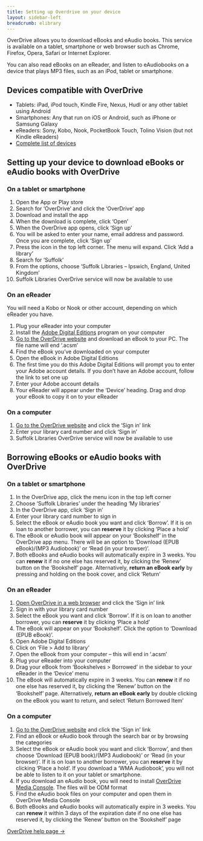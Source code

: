 ```yaml
---
title: Setting up Overdrive on your device
layout: sidebar-left
breadcrumb: elibrary
---
```

<p>OverDrive allows you to&nbsp;download eBooks and eAudio books. This service is available on a tablet, smartphone or web browser such as Chrome, Firefox, Opera, Safari or Internet Explorer.</p>
<p>You can also read eBooks on an eReader, and listen to eAudiobooks on a device that plays MP3 files, such as an iPod, tablet or smartphone.</p>
<h2>Devices compatible with OverDrive</h2>
<ul>
<li>Tablets:&nbsp;iPad, iPod touch, Kindle Fire, Nexus, Hudl or any other tablet using Android</li>
<li>Smartphones: Any that run on iOS or Android, such as iPhone or Samsung Galaxy</li>
<li>eReaders: Sony,&nbsp;Kobo, Nook, PocketBook Touch, Tolino Vision (but not Kindle eReaders)</li>
<li><a href="http://help.overdrive.com/#devices">Complete list of&nbsp;devices</a></li>
</ul>
<h2>Setting up your device to download eBooks or eAudio books with&nbsp;OverDrive</h2>
<h3>On a tablet or smartphone</h3>
<ol>
<li>Open the App or Play store</li>
<li>Search for ‘OverDrive’ and click the ‘OverDrive’ app</li>
<li>Download&nbsp;and&nbsp;install the app</li>
<li>When the download is complete, click ‘Open’</li>
<li>When the OverDrive app opens, click ‘Sign up’</li>
<li>You will be asked to enter your name, email address and password. Once you are complete, click ‘Sign up’</li>
<li>Press the icon in the top left corner. The menu will expand. Click ‘Add a library’</li>
<li>Search for ‘Suffolk’</li>
<li>From the options, choose ‘Suffolk Libraries – Ipswich, England, United Kingdom’</li>
<li>Suffolk Libraries OverDrive service will now be available to use</li>
</ol>
<h3>On an eReader</h3>
<p>You will need a Kobo or Nook or other account, depending on which eReader you have.</p>
<ol>
<li>Plug your eReader into your computer</li>
<li>Install the <a href="http://www.adobe.com/uk/products/digital-editions/download.html">Adobe Digital Editions</a> program on your computer</li>
<li><a href="http://suffolklibraries.lib.overdrive.com/">Go to the&nbsp;OverDrive&nbsp;website</a>&nbsp;and download an eBook to your PC. The file name will end ‘.acsm’</li>
<li>Find the eBook you’ve downloaded on your computer</li>
<li>Open the eBook in Adobe Digital Editions</li>
<li>The first time you do this Adobe Digital Editions will prompt you to enter your Adobe account details. If you&nbsp;don’t have an Adobe account, follow the link to set one up</li>
<li>Enter your Adobe account details</li>
<li>Your eReader will appear under the ‘Device’ heading. Drag and drop your eBook to&nbsp;copy it on to your eReader</li>
</ol>
<h3>On a&nbsp;computer</h3>
<ol>
<li><a href="http://suffolklibraries.lib.overdrive.com/">Go to the&nbsp;OverDrive&nbsp;website</a>&nbsp;and click the ‘Sign in’ link</li>
<li>Enter your library card number and click ‘Sign in’</li>
<li>Suffolk Libraries OverDrive&nbsp;service will now be available to use</li>
</ol>
<h2>Borrowing eBooks&nbsp;or eAudio books&nbsp;with OverDrive</h2>
<h3>On a tablet or smartphone</h3>
<ol>
<li>In the OverDrive app, click the menu icon in the top left corner</li>
<li>Choose ‘Suffolk Libraries’ under the heading ‘My libraries’</li>
<li>In the OverDrive app, click ‘Sign in’</li>
<li>Enter your library card number to sign in</li>
<li>Select the eBook or eAudio book you want and click ‘Borrow’. If it is on loan to another borrower, you can&nbsp;<strong>reserve</strong>&nbsp;it by clicking ‘Place a hold’</li>
<li>The eBook or eAudio book will appear on your ‘Bookshelf’ in the OverDrive app&nbsp;menu. There will be an option to ‘Download (EPUB eBook)/(MP3 Audiobook)’ or ‘Read (in your browser)’.</li>
<li>Both eBooks and eAudio books will automatically expire in 3 weeks. You can <strong>renew</strong> it if no one else has reserved&nbsp;it, by clicking the ‘Renew’ button on the ‘Bookshelf’ page. Alternatively, <strong>return an eBook early</strong> by pressing and holding on the book cover, and click ‘Return’</li>
</ol>
<h3>On an eReader</h3>
<ol>
<li><a href="http://suffolklibraries.lib.overdrive.com/">Open OverDrive in a web browser</a>&nbsp;and click the ‘Sign in’ link</li>
<li>Sign in with your library card number</li>
<li>Select the eBook you want and click ‘Borrow’. If it is on loan to another borrower, you can&nbsp;<strong>reserve</strong>&nbsp;it by clicking ‘Place a hold’</li>
<li>The eBook will appear on your ‘Bookshelf’. Click the&nbsp;option to ‘Download (EPUB eBook)’.</li>
<li>Open Adobe Digital Editions</li>
<li>Click on ‘File &gt; Add to library’</li>
<li>Open&nbsp;the eBook from your computer – this will end in ‘.acsm’</li>
<li>Plug your eReader into your computer</li>
<li>Drag your eBook from ‘Bookshelves &gt; Borrowed’ in the sidebar to your eReader in the ‘Device’ menu</li>
<li>The eBook will automatically expire in 3 weeks. You can <strong>renew</strong> it if no one else has reserved&nbsp;it, by clicking the ‘Renew’ button on the ‘Bookshelf’ page. A<span style="line-height: 1.5;">lternatively, </span><strong style="line-height: 1.5;">return an eBook early</strong><span style="line-height: 1.5;"> by double clicking on the eBook you want to return, and select&nbsp;‘Return Borrowed Item’</span></li>
</ol>
<h3>On a&nbsp;computer</h3>
<ol>
<li><a href="http://suffolklibraries.lib.overdrive.com/">Go to the&nbsp;OverDrive&nbsp;website</a>&nbsp;and click the ‘Sign in’ link</li>
<li>Find an eBook or eAudio book through the search bar or by browsing the categories</li>
<li>Select the eBook or eAudio book you want and click ‘Borrow’, and then choose&nbsp;‘Download (EPUB book)/(MP3 Audiobook)’ or ‘Read (in your browser)’. If it is on loan to another borrower, you can&nbsp;<strong>reserve</strong>&nbsp;it by clicking ‘Place a hold’. If you download a ‘WMA Audiobook’, you will not be able to listen to it on your tablet or smartphone.</li>
<li>If you download an&nbsp;eAudio book, you will need to install&nbsp;<a href="http://app.overdrive.com/">OverDrive Media Console</a>. The files will be ODM&nbsp;format</li>
<li>Find the eAudio book files on your computer and open them in OverDrive Media Console</li>
<li>Both eBooks and eAudio books will automatically expire in 3 weeks. You can <strong>renew</strong>&nbsp;it within 3 days of the expiration date if no one else has reserved&nbsp;it, by clicking the ‘Renew’ button on the ‘Bookshelf’ page</li>
</ol>
<p><a class="pure-button pure-button-primary" href="http://help.overdrive.com/">OverDrive help page →</a></p>
